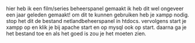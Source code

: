 hier heb ik een film/series beheerspanel gemaakt ik heb dit wel ongeveer een jaar geleden gemaakt!
om dit te kunnen gebruiken heb je xampp nodig.
stop het dit de bestand netlandbeheerspanel in htdocs.
vervolgens start je xampp op en klik je bij apache start en op mysql ook op start.
daarna ga je het bestand toe en als het goed is zou je het moeten zien.
